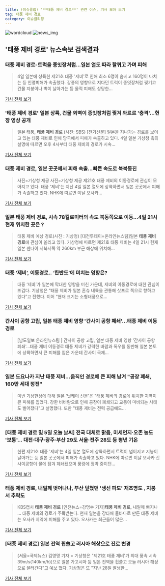 ```yaml
---
title: (이슈클립) '**태풍 제비 경로**' 관련 이슈, 기사 모아 보기
tag: 태풍 제비 경로
category: 이슈클리핑
---
```

![wordcloud](https://s3.ap-northeast-2.amazonaws.com/lyrics101-wordcloud/2018-09-05-1536104179.png)
![news_img](https://user-images.githubusercontent.com/42597476/44507050-1206f400-a6e4-11e8-8d98-7ffbfebb353f.png)
## **'**태풍 제비 경로**'** 뉴스속보 검색결과
### **태풍 제비 경로**-트럭을 종잇장처럼…일본 열도 따라 할퀴고 가며 피해

>4일 일본에 상륙한 제21호 태풍 '제비'로 인해 최소 6명이 숨지고 160명이 다치는 등 인명피해가 속출했다. 강풍의 영향으로 지다던 트럭이 종잇장처럼 찢기고 건물 지붕이나 벽이 날아가는 등 물적 피해도 상당한...

<a href="http://www.gyotongn.com/news/articleView.html?idxno=198697" target="_blank">기사 전체 보기</a>

### '**태풍 제비 경로**' 일본 상륙, 건물 외벽이 종잇장처럼 찢겨 와르르 '충격'…현장 영상 공개

>일본 태풍, **태풍 제비 경로** (사진: SBS) [전기신문] 일본을 지나가는 경로를 보이고 있는 태풍 제비로 인해 당국에서 피해가 속출하고 있다. 4일 일본 기상청 측의 설명에 따르면 오후 4시부터 태풍 제비의 경로가 시속...

<a href="http://www.electimes.com/article.php?aid=1536075784164224084" target="_blank">기사 전체 보기</a>

### **태풍 제비 경로**, 일본 곳곳에서 피해 속출…빠른 속도로 북북동진

>사진=기상청 제공 사진=기상청 제공 제21호 태풍 제비의 이동경로에 관심이 모아지고 있다. 태풍 '제비'는 지난 4일 일본 열도에 상륙하면서 일본 곳곳에서 피해가 속출하고 있다. NHK에 따르면 이날 오사카...

<a href="http://www.whitepaper.co.kr/news/articleView.html?idxno=113664" target="_blank">기사 전체 보기</a>

### 일본 **태풍 제비 경로**, 시속 78킬로미터의 속도 북동쪽으로 이동…4일 21시 현재 위치한 곳은 ?

>태풍 제비 예상 경로(사진 : 기상청) [대전투데이=온라인뉴스팀]일본 **태풍 제비 경로**에 관심이 쏠리고 있다. 기상청에 따르면 제21호 태풍 제비는 4일 21시 현재 일본 센다이 서북서쪽 약 260km 부근 해상에 위치해...

<a href="http://www.daejeontoday.com/news/articleView.html?idxno=511850" target="_blank">기사 전체 보기</a>

### 태풍 ‘제비’, 이동경로.. ‘한반도’에 미치는 영향은?

>태풍 ‘제비’가 일본에 막대한 영향을 미친 가운데, 제비의 이동경로에 대한 관심이 뜨겁다. 기상청은 “태풍 제비가 일본 혼슈 내륙을 관통해 삿포로 쪽으로 향하고 있다”고 전했다. 이어 “현재 크기는 소형태풍으로...

<a href="http://www.kookje.co.kr/news2011/asp/newsbody.asp?code=0300&key=20180905.99099001604" target="_blank">기사 전체 보기</a>

### 간사이 공항 고립, 일본 태풍 제비 영향 '간사이 공항 폐쇄'...태풍 제비 이동경로

>[남도일보 온라인뉴스팀 ] 간사이 공항 고립, 일본 태풍 제비 영향 '간사이 공항 폐쇄'...태풍 제비 이동경로 태풍 제비가 강력한 바람과 폭우를 동반해 일본 본토에 상륙하면서 큰 피해를 입은 가운데 간사이 국제...

<a href="http://www.namdonews.com/news/articleView.html?idxno=488942" target="_blank">기사 전체 보기</a>

### 일본 도요나카 지난 태풍 제비…움직인 경로에 큰 피해 남겨 "공장 폐쇄, 160만 세대 정전"

>이번 기상현상에 대해 일본 '닛케이 신문'은 "태풍 제비의 경로에 위치한 지역이 큰 피해를 입었다. 강한 비바람으로 인해 공장이 폐쇄되고 교통이 마비되는 사태도 벌어졌다"고 설명했다. 또한 "태풍 제비는 전력 공급에도...

<a href="http://www.gwangnam.co.kr/read.php3?aid=1536067353303272159" target="_blank">기사 전체 보기</a>

### [**태풍 제비 경로** 및 5일 오늘 날씨] 전국 대체로 맑음, 미세먼지·오존 농도 '보통'… 대전·대구·광주·부산 29도 서울·전주 28도 등 평년 기온

>한편 제21호 태풍 '제비'는 4일 일본 열도에 상륙하면서 트럭이 넘어지고 지붕이 날아가는 등 일본 곳곳에서 피해가 속출하고 있다. NHK에 따르면 이날 오사카 간사이공항이 물에 잠겨 폐쇄됐으며 풍랑에 정박 중이던...

<a href="http://www.topdaily.kr/news/articleView.html?idxno=55168" target="_blank">기사 전체 보기</a>

### **태풍 제비 경로**, 내일께 벗어나나, 부산 덮쳤던 '생선 파도' 재조명도 , 지붕서 추락도

>KBS캡처 **태풍 제비 경로** [인천뉴스=강명수 기자]**태풍 제비 경로**, 내일께 빠지나 ... 태풍 제비의 경로가 주목받는다. 현재 일본을 강타해 물바다로 만든 태풍 제비는 오사카 지역에 피해를 주고 있다. 오사카는 최근들어 많은...

<a href="http://www.incheonnews.com/news/articleView.html?idxno=111424" target="_blank">기사 전체 보기</a>

### [**태풍 제비 경로**] 일본 전역 휩쓸고 러시아 해상으로 진로 변경

>(서울=국제뉴스) 김영명 기자 = 기상청은 "제21호 태풍 제비'가 최대 풍속 시속 39m/s(140km/h))으로 일본 가고시마 등 일본 전역을 휩쓸고 오늘 러시아 해상으로 물러간다"고 예보 했다. 기상청은 또 "지난 28일 발생한...

<a href="http://www.gukjenews.com/news/articleView.html?idxno=986145" target="_blank">기사 전체 보기</a>


